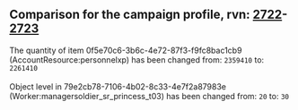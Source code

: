 ## Comparison for the campaign profile, rvn: [2722](https://github.com/PRO100KatYT/FortniteProfileRevisions/tree/main/profiles/campaign/2722%20campaign.json)-[2723](https://github.com/PRO100KatYT/FortniteProfileRevisions/tree/main/profiles/campaign/2723%20campaign.json)

The quantity of item 0f5e70c6-3b6c-4e72-87f3-f9fc8bac1cb9 (AccountResource:personnelxp) has been changed from: `2359410` to: `2261410`
<br><br>
Object level in 79e2cb78-7106-4b02-8c33-4e7f2a87983e (Worker:managersoldier_sr_princess_t03) has been changed from: `20` to: `30`
<br><br>
